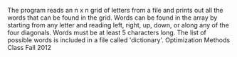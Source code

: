 The program reads an n x n grid of letters from a file and prints out all the words that can be found in the grid. Words can be found in the array by starting from any letter and reading left, right, up, down, or along any of the four diagonals. Words must be at least 5 characters long. The list of possible words is included in a file called 'dictionary'. Optimization Methods Class Fall 2012